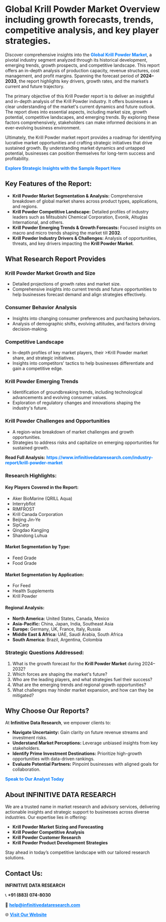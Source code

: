 <h1>Global Krill Powder Market Overview including growth forecasts, trends, competitive analysis, and key player strategies.</h1>
<p>
Discover comprehensive insights into the 
<a href="https://www.infinitivedataresearch.com/industry-report/krill-powder-market" rel="dofollow" style="color: #007BFF; text-decoration: none;"><strong>Global Krill Powder Market</strong></a>, a pivotal industry segment analyzed through its historical development, emerging trends, growth prospects, and competitive landscape. This report offers an in-depth analysis of production capacity, revenue structures, cost management, and profit margins. Spanning the forecast period of <strong>2024–2033</strong>, the report highlights key drivers, growth rates, and the market’s current and future trajectory.
</p>
<p>
The primary objective of this Krill Powder report is to deliver an insightful and in-depth analysis of the Krill Powder industry. It offers businesses a clear understanding of the market's current dynamics and future outlook. The report dives into essential aspects, including market size, growth potential, competitive landscapes, and emerging trends. By exploring these factors comprehensively, stakeholders can make informed decisions in an ever-evolving business environment.
</p>
<p>
Ultimately, the Krill Powder market report provides a roadmap for identifying lucrative market opportunities and crafting strategic initiatives that drive sustained growth. By understanding market dynamics and untapped potential, businesses can position themselves for long-term success and profitability.
</p>
<p>
<a href="https://www.infinitivedataresearch.com/request-sample/reportId=107789" style="color: #007BFF; text-decoration: none;"><strong>Explore Strategic Insights with the Sample Report Here</strong></a>
</p>

<h2>Key Features of the Report:</h2>
<ul>
<li><strong>Krill Powder Market Segmentation & Analysis:</strong> Comprehensive breakdown of global market shares across product types, applications, and regions.</li>
<li><strong>Krill Powder Competitive Landscape:</strong> Detailed profiles of industry leaders such as Mitsubishi Chemical Corporation, Evonik, Altuglas International, and others.</li>
<li><strong>Krill Powder Emerging Trends & Growth Forecasts:</strong> Focused insights on macro and micro trends shaping the market till <strong>2032</strong>.</li>
<li><strong>Krill Powder Industry Drivers & Challenges:</strong> Analysis of opportunities, threats, and key drivers impacting the <strong>Krill Powder Market</strong>.</li>
</ul>

<h2>What Research Report Provides</h2>
<h3>Krill Powder Market Growth and Size</h3>
<ul>
<li>Detailed projections of growth rates and market size.</li>
<li>Comprehensive insights into current trends and future opportunities to help businesses forecast demand and align strategies effectively.</li>
</ul>

<h3>Consumer Behavior Analysis</h3>
<ul>
<li>Insights into changing consumer preferences and purchasing behaviors.</li>
<li>Analysis of demographic shifts, evolving attitudes, and factors driving decision-making.</li>
</ul>

<h3>Competitive Landscape</h3>
<ul>
<li>In-depth profiles of key market players, their >Krill Powder market share, and strategic initiatives.</li>
<li>Insights into competitors' tactics to help businesses differentiate and gain a competitive edge.</li>
</ul>

<h3>Krill Powder Emerging Trends</h3>
<ul>
<li>Identification of groundbreaking trends, including technological advancements and evolving consumer values.</li>
<li>Exploration of regulatory changes and innovations shaping the industry's future.</li>
</ul>

<h3>Krill Powder Challenges and Opportunities</h3>
<ul>
<li>A region-wise breakdown of market challenges and growth opportunities.</li>
<li>Strategies to address risks and capitalize on emerging opportunities for sustained growth.</li>
</ul>
<p><strong>Read Full Analysis:</strong> <a href="https://www.infinitivedataresearch.com/industry-report/krill-powder-market" rel="dofollow" style="color: #007BFF; text-decoration: none;"><strong>https://www.infinitivedataresearch.com/industry-report/krill-powder-market</strong></a></p>
<h3>Research Highlights:</h3>
<h4>Key Players Covered in the Report:</h4>
<ul><li>Aker BioMarine (QRILL Aqua)</li><li>Interrybflot</li><li>RIMFROST</li><li>Krill Canada Corporation</li><li>Beijing Jin-Ye</li><li>SipCarp</li><li>Qingdao Kangjing</li><li>Shandong Luhua</li></ul>
<h4>Market Segmentation by Type:</h4>
<ul><li>Feed Grade</li><li>Food Grade</li></ul>
<h4>Market Segmentation by Application:</h4>
<ul><li>For Feed</li><li>Health Supplements</li><li>Krill Powder</li></ul>

<h4>Regional Analysis:</h4>
<ul>
<li><strong>North America:</strong> United States, Canada, Mexico</li>
<li><strong>Asia-Pacific:</strong> China, Japan, India, Southeast Asia</li>
<li><strong>Europe:</strong> Germany, UK, France, Italy, Russia</li>
<li><strong>Middle East & Africa:</strong> UAE, Saudi Arabia, South Africa</li>
<li><strong>South America:</strong> Brazil, Argentina, Colombia</li>
</ul>

<h3>Strategic Questions Addressed:</h3>
<ol>
<li>What is the growth forecast for the <strong>Krill Powder Market</strong> during 2024–2032?</li>
<li>Which forces are shaping the market's future?</li>
<li>Who are the leading players, and what strategies fuel their success?</li>
<li>What are the emerging trends and regional growth opportunities?</li>
<li>What challenges may hinder market expansion, and how can they be mitigated?</li>
</ol>

<h2>Why Choose Our Reports?</h2>
<p>At <strong>Infinitive Data Research</strong>, we empower clients to:</p>
<ul>
<li><strong>Navigate Uncertainty:</strong> Gain clarity on future revenue streams and investment risks.</li>
<li><strong>Understand Market Perceptions:</strong> Leverage unbiased insights from key stakeholders.</li>
<li><strong>Identify Prime Investment Destinations:</strong> Prioritize high-growth opportunities with data-driven rankings.</li>
<li><strong>Evaluate Potential Partners:</strong> Pinpoint businesses with aligned goals for collaboration.</li>
</ul>
<p><a href="https://www.infinitivedataresearch.com/industry-report/krill-powder-market" rel="dofollow" style="color: #007BFF; text-decoration: none;"><strong>Speak to Our Analyst Today</strong></a></p>

<h2>About INFINITIVE DATA RESEARCH</h2>
<p>We are a trusted name in market research and advisory services, delivering actionable insights and strategic support to businesses across diverse industries. Our expertise lies in offering:</p>
<ul>
<li><strong>Krill Powder Market Sizing and Forecasting</strong></li>
<li><strong>Krill Powder Competitive Analysis</strong></li>
<li><strong>Krill Powder Customer Research</strong></li>
<li><strong>Krill Powder Product Development Strategies</strong></li>
</ul>
<p>Stay ahead in today’s competitive landscape with our tailored research solutions.</p>

<h2>Contact Us:</h2>
<p><strong>INFINITIVE DATA RESEARCH</strong></p>
<p>📞 <strong>+91 (883) 074-8030</strong></p>
<p>📧 <strong><a href="mailto:help@infinitivedataresearch.com" style="color: #007BFF;">help@infinitivedataresearch.com</a></strong></p>
<p>🌐 <strong><a href="https://www.infinitivedataresearch.com" rel="dofollow" style="color: #007BFF;">Visit Our Website</a></strong></p>